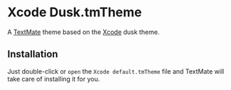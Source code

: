 # Xcode Dusk.tmTheme

A [TextMate][] theme based on the [Xcode][] dusk theme.


## Installation

Just double-click or `open` the `Xcode default.tmTheme` file and TextMate will take
care of installing it for you.


[xcode]: http://developer.apple.com/technologies/tools/xcode.html
[textmate]: http://macromates.com/